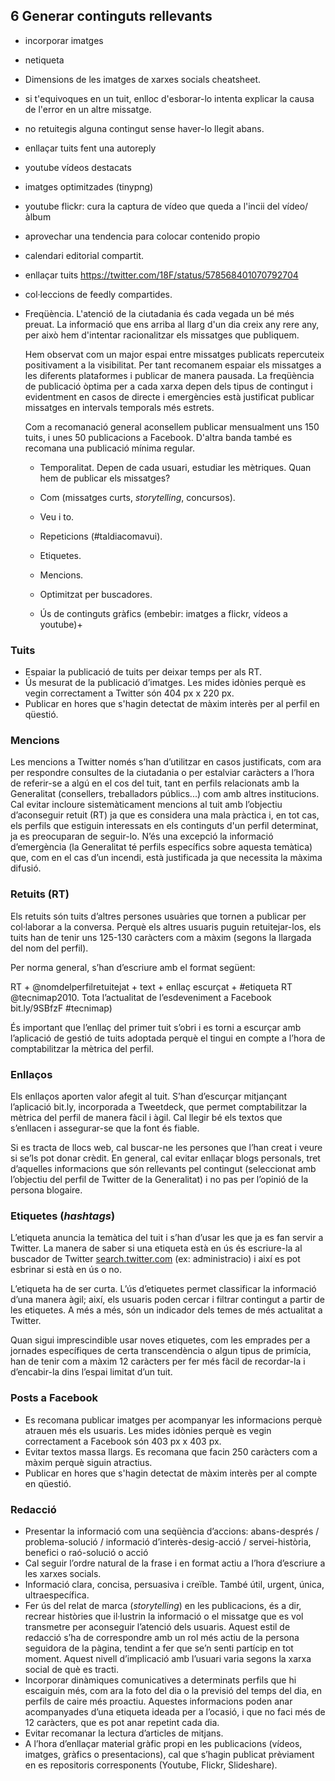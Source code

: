 ## 6 Generar continguts rellevants
- incorporar imatges
- netiqueta
- Dimensions de les imatges de xarxes socials cheatsheet.
- si t'equivoques en un tuit, enlloc d'esborar-lo intenta explicar la causa de l'error en un altre missatge.
- no retuitegis alguna contingut sense haver-lo llegit abans.
- enllaçar tuits fent una autoreply
- youtube vídeos destacats
- imatges optimitzades (tinypng)
- youtube flickr: cura la captura de vídeo que queda a l'incii del vídeo/àlbum
- aprovechar una tendencia para colocar contenido propio
- calendari editorial compartit.
- enllaçar tuits https://twitter.com/18F/status/578568401070792704
- col·leccions de feedly compartides.
- Freqüència.
	L'atenció de la ciutadania és cada vegada un bé més preuat. La informació que ens arriba al llarg d'un dia creix any rere any, per això hem d'intentar racionalitzar els missatges que publiquem. 

	Hem observat com un major espai entre missatges publicats repercuteix positivament a la visibilitat. Per tant recomanem espaiar els missatges a les diferents plataformes i publicar de manera pausada. La freqüència de publicació òptima per a cada xarxa depen dels tipus de contingut i evidentment en casos de directe i emergències està justificat publicar missatges en intervals temporals més estrets.

	Com a recomanació general aconsellem publicar mensualment uns 150 tuits, i unes 50 publicacions a Facebook. D'altra banda també es recomana una publicació mínima regular.

	- Temporalitat. Depen de cada usuari, estudiar les mètriques.
	Quan hem de publicar els missatges?

	- Com (missatges curts, *storytelling*, concursos).
	- Veu i to.
	- Repeticions (#taldiacomavui).
	- Etiquetes.
	- Mencions.
	- Optimitzat per buscadores.
	- Ús de continguts gràfics (embebir: imatges a flickr, vídeos a youtube)+

### Tuits
- Espaiar la publicació de tuits per deixar temps per als RT.
- Ús mesurat de la publicació d’imatges. Les mides idònies perquè es vegin correctament a Twitter són 404 px x 220 px.
- Publicar en hores que s'hagin detectat de màxim interès per al perfil en qüestió. 

### Mencions
Les mencions a Twitter només s’han d’utilitzar en casos justificats, com ara per respondre consultes de la ciutadania o per estalviar caràcters a l’hora de referir-se a algú en el cos del tuit, tant en perfils relacionats amb la Generalitat (consellers, treballadors públics...) com amb altres institucions. Cal evitar incloure sistemàticament mencions al tuit amb l’objectiu d’aconseguir retuit (RT) ja que es considera una mala pràctica i, en tot cas, els perfils que estiguin interessats en els continguts d'un perfil determinat, ja es preocuparan de seguir-lo. N’és una excepció la informació d’emergència (la Generalitat té perfils específics sobre aquesta temàtica) que, com en el cas d’un incendi, està justificada ja que necessita la màxima difusió.

### Retuits (RT)
Els retuits són tuits d’altres persones usuàries que tornen a publicar per col·laborar a la conversa. Perquè els altres usuaris puguin retuitejar-los, els tuits han de tenir uns 125-130 caràcters com a màxim (segons la llargada del nom del perfil).

Per norma general, s’han d’escriure amb el format següent:

RT + @nomdelperfilretuitejat + text + enllaç escurçat + #etiqueta
RT @tecnimap2010. Tota l’actualitat de l’esdeveniment a Facebook  bit.ly/9SBfzF #tecnimap)

És important que l’enllaç del primer tuit s’obri i es torni a escurçar amb l’aplicació de gestió de tuits adoptada perquè el tingui en compte a l’hora de comptabilitzar la mètrica del perfil.

### Enllaços
Els enllaços aporten valor afegit al tuit. S’han d’escurçar mitjançant l’aplicació bit.ly, incorporada a Tweetdeck, que permet comptabilitzar la mètrica del perfil de manera fàcil i àgil. Cal llegir bé els textos que s’enllacen i assegurar-se que la font és fiable.

Si es tracta de llocs web, cal buscar-ne les persones que l’han creat i veure si se’ls pot donar crèdit. En general, cal evitar enllaçar blogs personals, tret d’aquelles informacions que són rellevants pel contingut (seleccionat amb l’objectiu del perfil de Twitter de la Generalitat) i no pas per l’opinió de la persona blogaire.

### Etiquetes (*hashtags*)
L’etiqueta anuncia la temàtica del tuit i s’han d’usar les que ja es fan servir a Twitter. La manera de saber si una etiqueta està en ús és escriure-la al buscador de Twitter [search.twitter.com](http://search.twitter.com) (ex: administracio) i així es pot esbrinar si està en ús o no.

L’etiqueta ha de ser curta. L’ús d’etiquetes permet classificar la informació d’una manera àgil; així, els usuaris poden cercar i filtrar contingut a partir de les etiquetes. A més a més, són un indicador dels temes de més actualitat a Twitter.

Quan sigui imprescindible usar noves etiquetes, com les emprades per a jornades específiques de certa transcendència o algun tipus de primícia, han de tenir com a màxim 12 caràcters per fer més fàcil de recordar-la i d’encabir-la dins l’espai limitat d’un tuit. 

### Posts a Facebook
- Es recomana publicar imatges per acompanyar les informacions perquè atrauen més els usuaris. Les mides idònies perquè es vegin correctament a Facebook són 403 px x 403 px.
- Evitar textos massa llargs. Es recomana que facin 250 caràcters com a màxim perquè siguin atractius.
- Publicar en hores que s'hagin detectat de màxim interès per al compte en qüestió. 

### Redacció
- Presentar la informació com una seqüència d’accions: abans-després / problema-solució / informació d’interès-desig-acció / servei-història, benefici o raó-solució o acció
- Cal seguir l’ordre natural de la frase i en format actiu a l’hora d’escriure a les xarxes socials.
- Informació clara, concisa, persuasiva i creïble. També útil, urgent, única, ultraespecífica. 
- Fer ús del relat de marca (*storytelling*) en les publicacions, és a dir, recrear històries que il·lustrin la informació o el missatge que es vol transmetre per aconseguir l’atenció dels usuaris. Aquest estil de redacció s’ha de correspondre amb un rol més actiu de la persona seguidora de la pàgina, tendint a fer que se’n senti partícip en tot moment. Aquest nivell d’implicació amb l’usuari varia segons la xarxa social de què es tracti.
- Incorporar dinàmiques comunicatives a determinats perfils que hi escaiguin més, com ara la foto del dia o la previsió del temps del dia, en perfils de caire més proactiu. Aquestes informacions poden anar acompanyades d’una etiqueta ideada per a l’ocasió, i que no faci més de 12 caràcters, que es pot anar repetint cada dia. 
- Evitar recomanar la lectura d’articles de mitjans. 
- A l’hora d’enllaçar material gràfic propi en les publicacions (vídeos, imatges, gràfics o presentacions), cal que s’hagin publicat prèviament en es repositoris corresponents (Youtube, Flickr, Slideshare).


